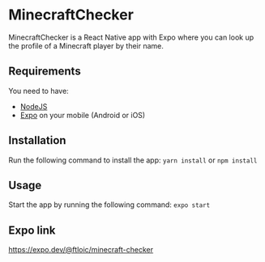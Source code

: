 # MinecraftChecker

MinecraftChecker is a React Native app with Expo where you can look up the profile of a Minecraft player by their name.

## Requirements

You need to have:

- [NodeJS](https://nodejs.org/)
- [Expo](https://expo.dev/) on your mobile (Android or iOS)

## Installation

Run the following command to install the app:
`yarn install` or `npm install`

## Usage

Start the app by running the following command:
`expo start`

## Expo link

https://expo.dev/@ftloic/minecraft-checker
